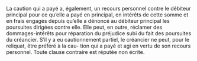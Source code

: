 La caution qui a payé a, également, un recours personnel contre le débiteur principal
pour ce qu’elle a payé en principal, en intérêts de cette somme et en frais engagés depuis
qu’elle a dénoncé au débiteur principal les poursuites dirigées contre elle. Elle peut, en outre,
réclamer des dommages-intérêts pour réparation du préjudice subi du fait des poursuites du
créancier.
S’il y a eu cautionnement partiel, le créancier ne peut, pour le reliquat, être préféré à la cau-
tion qui a payé et agi en vertu de son recours personnel. Toute clause contraire est réputée non
écrite.